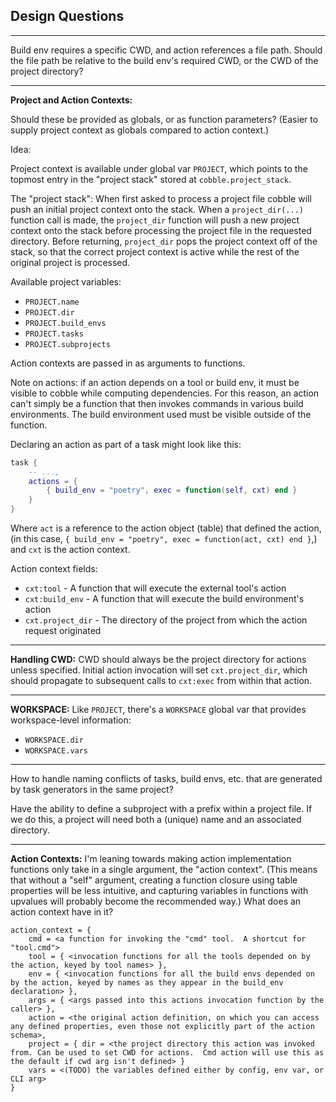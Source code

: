 ## Design Questions
---
Build env requires a specific CWD, and action references a file path. Should the file path be relative to the build env's required CWD, or the CWD of the project directory?

---
__Project and Action Contexts:__

Should these be provided as globals, or as function parameters? (Easier to supply project context as globals compared to action context.)

Idea:

Project context is available under global var `PROJECT`, which points to the topmost entry in the "project stack" stored at `cobble.project_stack`.

The "project stack": When first asked to process a project file cobble will push an initial project context onto the stack.  When a `project_dir(...)` function call is made, the `project_dir` function will push a new project context onto the stack before processing the project file in the requested directory.  Before returning, `project_dir` pops the project context off of the stack, so that the correct project context is active while the rest of the original project is processed.

Available project variables:
- `PROJECT.name`
- `PROJECT.dir`
- `PROJECT.build_envs`
- `PROJECT.tasks`
- `PROJECT.subprojects`

Action contexts are passed in as arguments to functions.

Note on actions: if an action depends on a tool or build env, it must be visible to cobble while computing dependencies.  For this reason, an action can't simply be a function that then invokes commands in various build environments.  The build environment used must be visible outside of the function.

Declaring an action as part of a task might look like this:

```lua
task {
    -- ...,
    actions = {
        { build_env = "poetry", exec = function(self, cxt) end }
    }
}
```

Where `act` is a reference to the action object (table) that defined the action, (in this case, `{ build_env = "poetry", exec = function(act, cxt) end }`,) and `cxt` is the action context.

Action context fields:
- `cxt:tool` - A function that will execute the external tool's action
- `cxt:build_env` - A function that will execute the build environment's action
- `cxt.project_dir` - The directory of the project from which the action request originated

---
__Handling CWD:__
CWD should always be the project directory for actions unless specified.  Initial action invocation will set `cxt.project_dir`, which should propagate to subsequent calls to `cxt:exec` from within that action.

---
__WORKSPACE:__ Like `PROJECT`, there's a `WORKSPACE` global var that provides workspace-level information:
- `WORKSPACE.dir`
- `WORKSPACE.vars`

---

How to handle naming conflicts of tasks, build envs, etc. that are generated by task generators in the same project?

Have the ability to define a subproject with a prefix within a project file.  If we do this, a project will need both a (unique) name and an associated directory.

---
__Action Contexts:__
I'm leaning towards making action implementation functions only take in a single argument, the "action context".  (This means that without a "self" argument, creating a function closure using table properties will be less intuitive, and capturing variables in functions with upvalues will probably become the recommended way.)  What does an action context have in it?

```
action_context = {
    cmd = <a function for invoking the "cmd" tool.  A shortcut for "tool.cmd">
    tool = { <invocation functions for all the tools depended on by the action, keyed by tool names> },
    env = { <invocation functions for all the build envs depended on by the action, keyed by names as they appear in the build_env declaration> },
    args = { <args passed into this actions invocation function by the caller> },
    action = <the original action definition, on which you can access any defined properties, even those not explicitly part of the action schema>,
    project = { dir = <the project directory this action was invoked from. Can be used to set CWD for actions.  Cmd action will use this as the default if cwd arg isn't defined> }
    vars = <(TODO) the variables defined either by config, env var, or CLI arg>
}
```